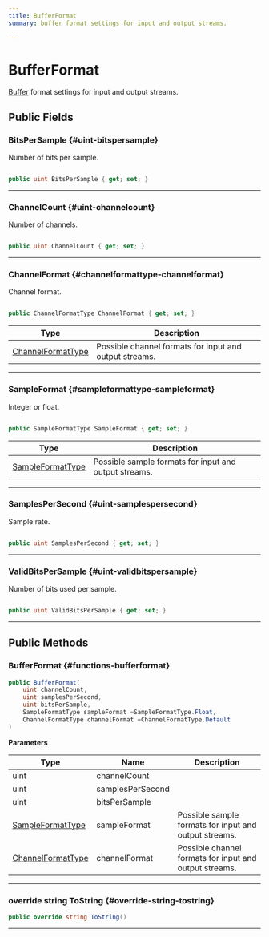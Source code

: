 ```yaml
---
title: BufferFormat
summary: buffer format settings for input and output streams. 

---
```


# BufferFormat




[Buffer](/versioned_docs/version-14-Jun-2023/unity-api/api/UnityEngine.XR.MagicLeap/MLAudioOutput/UnityEngine.XR.MagicLeap.MLAudioOutput.Buffer.md) format settings for input and output streams.   





## Public Fields

### BitsPerSample {#uint-bitspersample}

Number of bits per sample. 

```csharp

public uint BitsPerSample { get; set; }

```






-----------

### ChannelCount {#uint-channelcount}

Number of channels. 

```csharp

public uint ChannelCount { get; set; }

```






-----------

### ChannelFormat {#channelformattype-channelformat}

Channel format. 

```csharp

public ChannelFormatType ChannelFormat { get; set; }

```

| Type | Description  | 
|--|--|
| [ChannelFormatType](/versioned_docs/version-14-Jun-2023/unity-api/api/UnityEngine.XR.MagicLeap/MLAudioOutput/UnityEngine.XR.MagicLeap.MLAudioOutput.md#enums-channelformattype) | Possible channel formats for input and output streams.  |





-----------

### SampleFormat {#sampleformattype-sampleformat}

Integer or float. 

```csharp

public SampleFormatType SampleFormat { get; set; }

```

| Type | Description  | 
|--|--|
| [SampleFormatType](/versioned_docs/version-14-Jun-2023/unity-api/api/UnityEngine.XR.MagicLeap/MLAudioOutput/UnityEngine.XR.MagicLeap.MLAudioOutput.md#enums-sampleformattype) | Possible sample formats for input and output streams.  |





-----------

### SamplesPerSecond {#uint-samplespersecond}

Sample rate. 

```csharp

public uint SamplesPerSecond { get; set; }

```






-----------

### ValidBitsPerSample {#uint-validbitspersample}

Number of bits used per sample. 

```csharp

public uint ValidBitsPerSample { get; set; }

```






-----------

## Public Methods

###  BufferFormat {#functions-bufferformat}

```csharp
public BufferFormat(
    uint channelCount,
    uint samplesPerSecond,
    uint bitsPerSample,
    SampleFormatType sampleFormat =SampleFormatType.Float,
    ChannelFormatType channelFormat =ChannelFormatType.Default
)
```


**Parameters**

| Type | Name  | Description  | 
|--|--|--|
| uint |channelCount||
| uint |samplesPerSecond||
| uint |bitsPerSample||
| [SampleFormatType](/versioned_docs/version-14-Jun-2023/unity-api/api/UnityEngine.XR.MagicLeap/MLAudioOutput/UnityEngine.XR.MagicLeap.MLAudioOutput.md#enums-sampleformattype) |sampleFormat|Possible sample formats for input and output streams. |
| [ChannelFormatType](/versioned_docs/version-14-Jun-2023/unity-api/api/UnityEngine.XR.MagicLeap/MLAudioOutput/UnityEngine.XR.MagicLeap.MLAudioOutput.md#enums-channelformattype) |channelFormat|Possible channel formats for input and output streams. |






-----------

### override string ToString {#override-string-tostring}

```csharp
public override string ToString()
```






-----------


